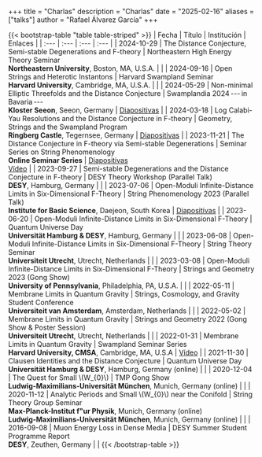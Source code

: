 +++
title = "Charlas"
description = "Charlas"
date = "2025-02-16"
aliases = ["talks"]
author = "Rafael Álvarez García"
+++

<!--
Sources:
https://zwbetz.com/style-a-markdown-table-with-bootstrap-classes-in-hugo/
https://matt-thornton.net/tech/bootstrap-style-tables-in-hugo-without-bootstrap/
-->

{{< bootstrap-table "table table-striped" >}}
| Fecha | Título | Institución | Enlaces |
| :--- | :--- | :--- | :--- |
| 2024-10-29 | The Distance Conjecture, Semi-stable Degenerations and F-theory | Northeastern High Energy Theory Seminar<br> **Northeastern University**, Boston, MA, U.S.A. | |
| 2024-09-16 | Open Strings and Heterotic Instantons | Harvard Swampland Seminar<br> **Harvard University**, Cambridge, MA, U.S.A. | |
| 2024-05-29 | Non-minimal Elliptic Threefolds and the Distance Conjecture | Swamplandia 2024&thinsp;---&thinsp;in Bavaria&thinsp;---<br> **Kloster Seeon**, Seeon, Germany | [Diapositivas](https://indico.physik.uni-muenchen.de/event/400/contributions/1648/attachments/955/1518/AlvarezGarcia_1.pdf) |
| 2024-03-18 | Log Calabi-Yau Resolutions and the Distance Conjecture in F-theory | Geometry, Strings and the Swampland Program<br> **Ringberg Castle**, Tegernsee, Germany | [Diapositivas](https://wwwth.mpp.mpg.de/members/blumenha/ringberg2024/talks/alvarez-garcia.pdf) |
| 2023-11-21 | The Distance Conjecture in F-theory via Semi-stable Degenerations | Seminar Series on String Phenomenology<br> **Online Seminar Series** | [Diapositivas](https://drive.google.com/file/d/11ZP26_y9z-gYs0U5AWrr_h6M8a35T8Q8/view?usp=drive_link)<br> [Vídeo](https://youtu.be/TlyPdggWH7c) |
| 2023-09-27 | Semi-stable Degenerations and the Distance Conjecture in F-theory | DESY Theory Workshop (Parallel Talk)<br> **DESY**, Hamburg, Germany | |
| 2023-07-06 | Open-Moduli Infinite-Distance Limits in Six-Dimensional F-Theory | String Phenomenology 2023 (Parallel Talk)<br> **Institute for Basic Science**, Daejeon, South Korea | [Diapositivas](https://indico.cern.ch/event/1270020/contributions/5473092/attachments/2684924/4658146/9\%20Alvarez-Garcia.pdf) |
| 2023-06-20 | Open-Moduli Infinite-Distance Limits in Six-Dimensional F-Theory | Quantum Universe Day<br> **Universität Hamburg & DESY**, Hamburg, Germany | |
| 2023-06-08 | Open-Moduli Infinite-Distance Limits in Six-Dimensional F-Theory | String Theory Seminar<br> **Universiteit Utrecht**, Utrecht, Netherlands | |
| 2023-03-08 | Open-Moduli Infinite-Distance Limits in Six-Dimensional F-Theory | Strings and Geometry 2023 (Gong Show)<br> **University of Pennsylvania**, Philadelphia, PA, U.S.A. | |
| 2022-05-11 | Membrane Limits in Quantum Gravity | Strings, Cosmology, and Gravity Student Conference<br> **Universiteit van Amsterdam**, Amsterdam, Netherlands | |
| 2022-05-02 | Membrane Limits in Quantum Gravity | Strings and Geometry 2022 (Gong Show & Poster Session)<br> **Universiteit Utrecht**, Utrecht, Netherlands | |
| 2022-01-31 | Membrane Limits in Quantum Gravity | Swampland Seminar Series<br> **Harvard University, CMSA**, Cambridge, MA, U.S.A | [Vídeo](https://youtu.be/pPi8DDnuLEk?si=PHAN6nQmHhIiHb95) |
| 2021-11-30 | Clausen Identities and the Distance Conjecture | Quantum Universe Day<br> **Universität Hamburg & DESY**, Hamburg, Germany (online) | |
| 2020-12-04 | The Quest for Small \\(W_{0}\\) | TMP Gong Show<br> **Ludwig-Maximilians-Universität München**, Munich, Germany (online) | |
| 2020-11-12 | Analytic Periods and Small \\(W_{0}\\) near the Conifold | String Theory Group Seminar<br> **Max-Planck-Institut f\"ur Physik**, Munich, Germany (online)<br> **Ludwig-Maximilians-Universität München**, Munich, Germany (online) | |
| 2016-09-08 | Muon Energy Loss in Dense Media | DESY Summer Student Programme Report<br> **DESY**, Zeuthen, Germany | |
{{< /bootstrap-table >}}
